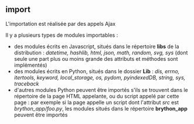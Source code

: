import
------

L'importation est réalisée par des appels Ajax

Il y a plusieurs types de modules importables :

- des modules écrits en Javascript, situés dans le répertoire __libs__ de la distribution : _datetime, hashlib, html, json, math, random, svg, sys_ (dont seule une part plus ou moins grande des attributs et méthodes sont implémentés)
- des modules écrits en Python, situés dans le dossier __Lib__ : _dis, errno, itertools, keyword, local\_storage, os, pydom, pyindexedDB, string, sys, traceback_
- d'autres modules Python peuvent être importés s'ils se trouvent dans le répertoire de la page HTML appelante, ou du script appelé par cette page : par exemple si la page appelle un script dont l'attribut _src_ est _brython\_app/foo.py_, les modules situés dans le répertoire __brython\_app__ peuvent être importés

